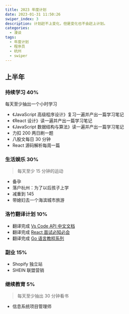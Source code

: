```yaml
---
title: 2023 年度计划
date: 2023-01-31 11:50:26
swiper_index: 3
description: 计划赶不上变化，但是变化也不会赶上计划。
categories:
  - 漫谈
tags:
  - 年度计划
  - 程序员
  - 杭州
  - swiper
---
```


<ins class="adsbygoogle" style="display:block; text-align:center;"  data-ad-layout="in-article" data-ad-format="fluid" data-ad-client="ca-pub-7962287588031867" data-ad-slot="2542544532"></ins><script> (adsbygoogle = window.adsbygoogle || []).push({});</script>

## 上半年

### 持续学习 40%

每天至少抽出一个小时学习

- 《JavaScript 高级程序设计》复习一遍并产出一篇学习笔记
- 《React 设计》读一遍并产出一篇学习笔记
- 《JavaScript 数据结构与算法》读一遍并产出一篇学习笔记
- 力扣 200 两日刷一题
- 八股文每日 30 分钟
- React 源码解析每周一篇

### 生活娱乐 30%

> 每天至少 15 分钟的运动

- 备孕
- 落户杭州：为了以后孩子上学
- 减重到 145
- 带媳妇去一个海滨城市旅游

### 洛竹翻译计划 10%

- 翻译完成 [Vs Code API 中文文档](https://github.com/vscode-cn/vscode-api-cn)
- 翻译完成 [React 面试必知必会](https://youngjuning.js.org/react-interview)
- 翻译完成 [Go 语言教程系列](https://youngjuning.js.org/categories/Golang/Go-%E8%AF%AD%E8%A8%80%E7%B3%BB%E5%88%97%E6%95%99%E7%A8%8B/)

### 副业 15%

- Shopify 独立站
- SHEIN 联盟营销

### 继续教育 5%

> 每天至少抽出 30 分钟看书

- 信息系统项目管理师
